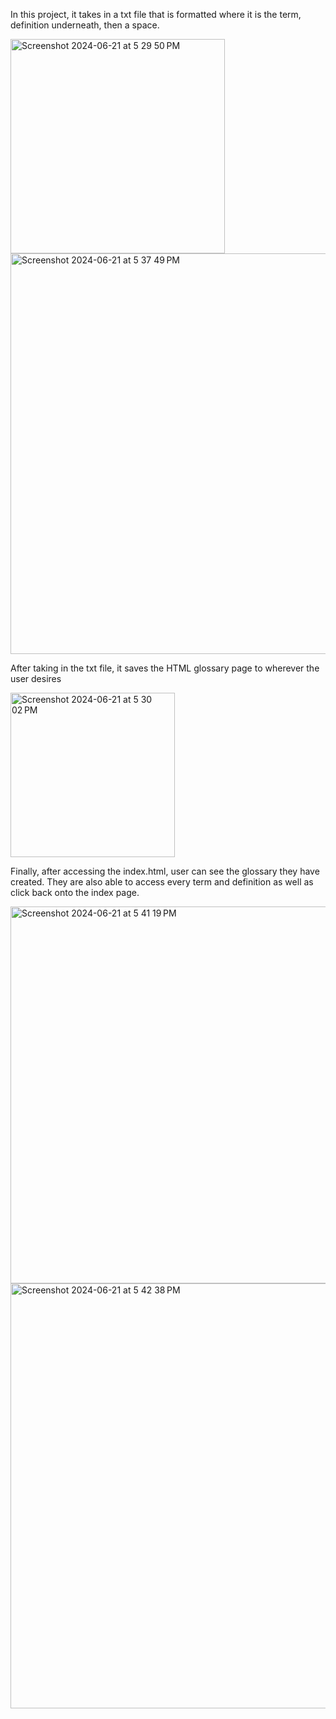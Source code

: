 In this project, it takes in a txt file that is formatted where it is the term, definition underneath, then a space.


<img width="343" alt="Screenshot 2024-06-21 at 5 29 50 PM" src="https://github.com/anthonytran22/GlossaryForCy/assets/171378313/a3b5fdad-9380-4b30-81e0-be8a6e07efe0">


<img width="641" alt="Screenshot 2024-06-21 at 5 37 49 PM" src="https://github.com/anthonytran22/GlossaryForCy/assets/171378313/805edf6c-4a19-4d62-8bce-316acc6ec688">



After taking in the txt file, it saves the HTML glossary page to wherever the user desires

<img width="263" alt="Screenshot 2024-06-21 at 5 30 02 PM" src="https://github.com/anthonytran22/GlossaryForCy/assets/171378313/43c38670-86d3-404b-bd40-5188a6ab18d9">


Finally, after accessing the index.html, user can see the glossary they have created. They are also able to access every term and definition as well as click back onto the index page.

<img width="603" alt="Screenshot 2024-06-21 at 5 41 19 PM" src="https://github.com/anthonytran22/GlossaryForCy/assets/171378313/e9344496-55e6-491d-9986-166e6f07e02c">

<img width="680" alt="Screenshot 2024-06-21 at 5 42 38 PM" src="https://github.com/anthonytran22/GlossaryForCy/assets/171378313/ad6bf63f-41cd-4483-a0ff-0d43b5071729">





